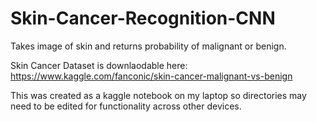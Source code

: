# Skin-Cancer-Recognition-CNN
Takes image of skin and returns probability of malignant or benign.

Skin Cancer Dataset is downlaodable here: https://www.kaggle.com/fanconic/skin-cancer-malignant-vs-benign

This was created as a kaggle notebook on my laptop so directories may need to be edited for functionality across other devices.
